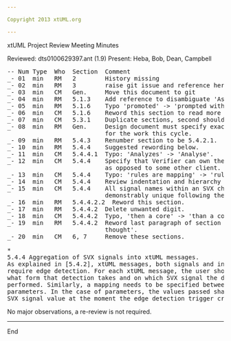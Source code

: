 ```yaml
---

Copyright 2013 xtUML.org

---
```


xtUML Project Review Meeting Minutes

Reviewed: dts0100629397.ant (1.9)
Present:  Heba, Bob, Dean, Campbell

<pre>
-- Num Type  Who  Section  Comment
_- 01  min   RM   2        History missing
_- 02  min   RM   3        raise git issue and reference here
_- 03  min   CM   Gen.     Move this document to git
_- 04  min   RM   5.1.3    Add reference to disambiguate 'As above'.
_- 05  min   RM   5.1.6    Typo 'promoted' -> 'prompted with'.
_- 06  min   CM   5.1.6    Reword this section to read more clearly.
_- 07  min   CM   5.3.1    Duplicate sections, second should be 5.1.3.
_- 08  min   RM   Gen.     Design document must specify exact requirements
                           for the work this cycle.
_- 09  min   RM   5.4.3    Renumber section to be 5.4.2.1.
_- 10  min   RM   5.4.4    Suggested rewording below.
_- 11  min   CM   5.4.4.1  Typo: 'Analyzes' -> 'Analyse'.
_- 12  min   CM   5.4.4    Specify that Verifier can own the time resource,
                           as opposed to some other client.
_- 13  min   CM   5.4.4    Typo: 'rules are mapping' -> 'rules for mapping'.
_- 14  min   CM   5.4.4    Review indentation and hierarchy of rule list.
_- 15  min   CM   5.4.4    All signal names within an SVX channel must be
                           demonstrably unique following the rules.
_- 16  min   RM   5.4.4.2.2  Reword this section.
_- 17  min   RM   5.4.4.2  Delete unwanted digit.
_- 18  min   CM   5.4.4.2  Typo, 'then a core' -> 'than a core'.
_- 19  min   RM   5.4.4.2  Reword last paragraph of section to 'finish the
                           thought'.
_- 20  min   CM   6, 7     Remove these sections.

*
5.4.4 Aggregation of SVX signals into xtUML messages.
As explained in [5.4.2], xtUML messages, both signals and interface operations,
require edge detection. For each xtUML message, the user should be able to specify
what form that detection takes and on which SVX signal the detection is to be 
performed. Similarly, a mapping needs to be specified between SVX signals and xtUML
parameters. In the case of parameters, the values passed shall be the last sampled
SVX signal value at the moment the edge detection trigger criterion was met.
</pre>
No major observations, a re-review is not required.

---
End

